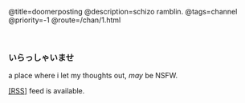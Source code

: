 @title=doomerposting
@description=schizo ramblin.
@tags=channel
@priority=-1
@route=/chan/1.html

<br />

### いらっしゃいませ
a place where i let my thoughts out, _may_ be NSFW.

[[RSS]](https://kafu.ovh/feed.xml) feed is available.